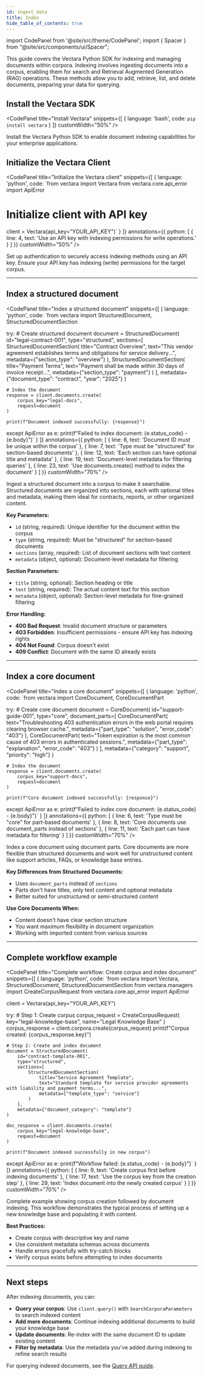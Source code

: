 ```yaml
---
id: ingest_data
title: Index
hide_table_of_contents: true
---
```


import CodePanel from '@site/src/theme/CodePanel';
import { Spacer } from "@site/src/components/ui/Spacer";

This guide covers the Vectara Python SDK for indexing and managing documents 
within corpora. Indexing involves ingesting documents into a corpus, enabling 
them for search and Retrieval Augmented Generation (RAG) operations. These 
methods allow you to add, retrieve, list, and delete documents, preparing your data for querying.

## Install the Vectara SDK

<CodePanel
  title="Install Vectara"
  snippets={[
    { language: 'bash', code: `pip install vectara` }
  ]}
  customWidth="50%"
/>

Install the Vectara Python SDK to enable document indexing capabilities for 
your enterprise applications.

<Spacer size="l" />

## Initialize the Vectara Client

<CodePanel
  title="Initialize the Vectara client"
  snippets={[
    {
      language: 'python',
      code: `from vectara import Vectara
from vectara.core.api_error import ApiError

# Initialize client with API key
client = Vectara(api_key="YOUR_API_KEY")`
    }
  ]}
  annotations={{
    python: [
      { line: 4, text: 'Use an API key with indexing permissions for write operations.' }
    ]
  }}
  customWidth="50%"
/>

Set up authentication to securely access indexing methods using an API key.
Ensure your API key has indexing (write) permissions for the target corpus.

---

## Index a structured document

<CodePanel
  title="Index a structured document"
  snippets={[
    {
      language: 'python',
      code: `from vectara import StructuredDocument, StructuredDocumentSection

try:
    # Create structured document
    document = StructuredDocument(
        id="legal-contract-001",
        type="structured",
        sections=[
            StructuredDocumentSection(
                title="Contract Overview",
                text="This vendor agreement establishes terms and obligations for service delivery...",
                metadata={"section_type": "overview"}
            ),
            StructuredDocumentSection(
                title="Payment Terms", 
                text="Payment shall be made within 30 days of invoice receipt...",
                metadata={"section_type": "payment"}
            )
        ],
        metadata={"document_type": "contract", "year": "2025"}
    )
    
    # Index the document
    response = client.documents.create(
        corpus_key="legal-docs",
        request=document
    )
    
    print(f"Document indexed successfully: {response}")
    
except ApiError as e:
    print(f"Failed to index document: {e.status_code} - {e.body}")`
    }
  ]}
  annotations={{
    python: [
      { line: 6, text: 'Document ID must be unique within the corpus' },
      { line: 7, text: 'Type must be "structured" for section-based documents' },
      { line: 12, text: 'Each section can have optional title and metadata' },
      { line: 19, text: 'Document-level metadata for filtering queries' },
      { line: 23, text: 'Use documents.create() method to index the document' }
    ]
  }}
  customWidth="70%"
/>

Ingest a structured document into a corpus to make it searchable. Structured documents
are organized into sections, each with optional titles and metadata, making them ideal
for contracts, reports, or other organized content.

**Key Parameters:**
- `id` (string, required): Unique identifier for the document within the corpus
- `type` (string, required): Must be "structured" for section-based documents  
- `sections` (array, required): List of document sections with text content
- `metadata` (object, optional): Document-level metadata for filtering

**Section Parameters:**
- `title` (string, optional): Section heading or title
- `text` (string, required): The actual content text for this section
- `metadata` (object, optional): Section-level metadata for fine-grained filtering

**Error Handling:**
- **400 Bad Request**: Invalid document structure or parameters
- **403 Forbidden**: Insufficient permissions - ensure API key has indexing rights
- **404 Not Found**: Corpus doesn't exist
- **409 Conflict**: Document with the same ID already exists

---

## Index a core document

<CodePanel
  title="Index a core document"
  snippets={[
    {
      language: 'python',
      code: `from vectara import CoreDocument, CoreDocumentPart

try:
    # Create core document
    document = CoreDocument(
        id="support-guide-001",
        type="core",
        document_parts=[
            CoreDocumentPart(
                text="Troubleshooting 403 authentication errors in the web portal requires clearing browser cache.",
                metadata={"part_type": "solution", "error_code": "403"}
            ),
            CoreDocumentPart(
                text="Token expiration is the most common cause of 403 errors in authenticated sessions.",
                metadata={"part_type": "explanation", "error_code": "403"}
            )
        ],
        metadata={"category": "support", "priority": "high"}
    )
    
    # Index the document
    response = client.documents.create(
        corpus_key="support-docs",
        request=document
    )
    
    print(f"Core document indexed successfully: {response}")
    
except ApiError as e:
    print(f"Failed to index core document: {e.status_code} - {e.body}")`
    }
  ]}
  annotations={{
    python: [
      { line: 6, text: 'Type must be "core" for part-based documents' },
      { line: 8, text: 'Core documents use document_parts instead of sections' },
      { line: 11, text: 'Each part can have metadata for filtering' }
    ]
  }}
  customWidth="70%"
/>

Index a core document using document parts. Core documents are more flexible than 
structured documents and work well for unstructured content like support articles,
FAQs, or knowledge base entries.

**Key Differences from Structured Documents:**
- Uses `document_parts` instead of `sections`
- Parts don't have titles, only text content and optional metadata
- Better suited for unstructured or semi-structured content

**Use Core Documents When:**
- Content doesn't have clear section structure
- You want maximum flexibility in document organization
- Working with imported content from various sources

---

## Complete workflow example

<CodePanel
  title="Complete workflow: Create corpus and index document"
  snippets={[
    {
      language: 'python',
      code: `from vectara import Vectara, StructuredDocument, StructuredDocumentSection
from vectara.managers import CreateCorpusRequest
from vectara.core.api_error import ApiError

client = Vectara(api_key="YOUR_API_KEY")

try:
    # Step 1: Create corpus
    corpus_request = CreateCorpusRequest(
        key="legal-knowledge-base",
        name="Legal Knowledge Base"
    )
    corpus_response = client.corpora.create(corpus_request)
    print(f"Corpus created: {corpus_response.key}")
    
    # Step 2: Create and index document
    document = StructuredDocument(
        id="contract-template-001",
        type="structured",
        sections=[
            StructuredDocumentSection(
                title="Service Agreement Template",
                text="Standard template for service provider agreements with liability and payment terms...",
                metadata={"template_type": "service"}
            )
        ],
        metadata={"document_category": "template"}
    )
    
    doc_response = client.documents.create(
        corpus_key="legal-knowledge-base",
        request=document
    )
    
    print(f"Document indexed successfully in new corpus")
    
except ApiError as e:
    print(f"Workflow failed: {e.status_code} - {e.body}")`
    }
  ]}
  annotations={{
    python: [
      { line: 9, text: 'Create corpus first before indexing documents' },
      { line: 17, text: 'Use the corpus key from the creation step' },
      { line: 29, text: 'Index document into the newly created corpus' }
    ]
  }}
  customWidth="70%"
/>

Complete example showing corpus creation followed by document indexing. This workflow
demonstrates the typical process of setting up a new knowledge base and populating 
it with content.

**Best Practices:**
- Create corpus with descriptive key and name
- Use consistent metadata schemas across documents
- Handle errors gracefully with try-catch blocks
- Verify corpus exists before attempting to index documents

---

## Next steps

After indexing documents, you can:

- **Query your corpus**: Use `client.query()` with `SearchCorporaParameters` to search indexed content
- **Add more documents**: Continue indexing additional documents to build your knowledge base
- **Update documents**: Re-index with the same document ID to update existing content
- **Filter by metadata**: Use the metadata you've added during indexing to refine search results

For querying indexed documents, see the [Query API guide](https://docs.vectara.com/docs/api-reference/search-apis/search).